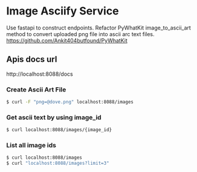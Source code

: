# Image Asciify Service
Use fastapi to construct endpoints. Refactor PyWhatKit image_to_ascii_art method to convert uploaded png file into ascii arc text files.
https://github.com/Ankit404butfound/PyWhatKit

## Apis docs url
http://localhost:8088/docs

### Create Ascii Art File
```bash
$ curl -F "png=@dove.png" localhost:8088/images
```

### Get ascii text by using image_id
```bash
$ curl localhost:8088/images/{image_id}
```

### List all image ids
```bash
$ curl localhost:8088/images
$ curl "localhost:8088/images?limit=3"
```